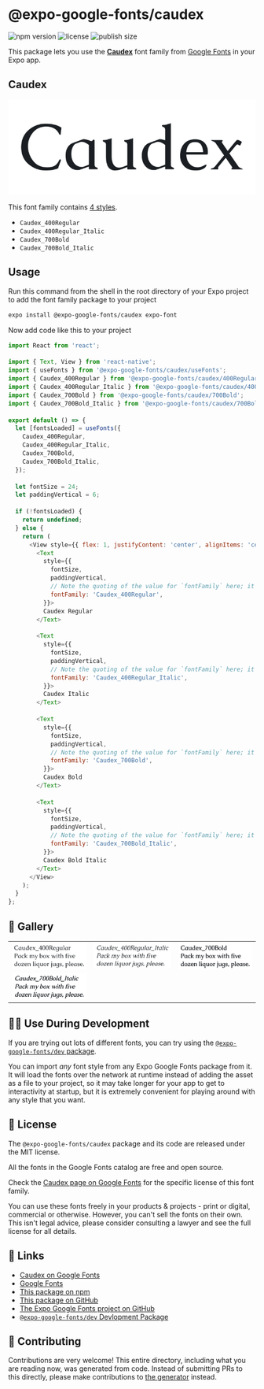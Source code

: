 # @expo-google-fonts/caudex

![npm version](https://flat.badgen.net/npm/v/@expo-google-fonts/caudex)
![license](https://flat.badgen.net/github/license/expo/google-fonts)
![publish size](https://flat.badgen.net/packagephobia/install/@expo-google-fonts/caudex)

This package lets you use the [**Caudex**](https://fonts.google.com/specimen/Caudex) font family from [Google Fonts](https://fonts.google.com/) in your Expo app.

## Caudex

![Caudex](./font-family.png)

This font family contains [4 styles](#-gallery).

- `Caudex_400Regular`
- `Caudex_400Regular_Italic`
- `Caudex_700Bold`
- `Caudex_700Bold_Italic`

## Usage

Run this command from the shell in the root directory of your Expo project to add the font family package to your project
```sh
expo install @expo-google-fonts/caudex expo-font
```

Now add code like this to your project
```js
import React from 'react';

import { Text, View } from 'react-native';
import { useFonts } from '@expo-google-fonts/caudex/useFonts';
import { Caudex_400Regular } from '@expo-google-fonts/caudex/400Regular';
import { Caudex_400Regular_Italic } from '@expo-google-fonts/caudex/400Regular_Italic';
import { Caudex_700Bold } from '@expo-google-fonts/caudex/700Bold';
import { Caudex_700Bold_Italic } from '@expo-google-fonts/caudex/700Bold_Italic';

export default () => {
  let [fontsLoaded] = useFonts({
    Caudex_400Regular,
    Caudex_400Regular_Italic,
    Caudex_700Bold,
    Caudex_700Bold_Italic,
  });

  let fontSize = 24;
  let paddingVertical = 6;

  if (!fontsLoaded) {
    return undefined;
  } else {
    return (
      <View style={{ flex: 1, justifyContent: 'center', alignItems: 'center' }}>
        <Text
          style={{
            fontSize,
            paddingVertical,
            // Note the quoting of the value for `fontFamily` here; it expects a string!
            fontFamily: 'Caudex_400Regular',
          }}>
          Caudex Regular
        </Text>

        <Text
          style={{
            fontSize,
            paddingVertical,
            // Note the quoting of the value for `fontFamily` here; it expects a string!
            fontFamily: 'Caudex_400Regular_Italic',
          }}>
          Caudex Italic
        </Text>

        <Text
          style={{
            fontSize,
            paddingVertical,
            // Note the quoting of the value for `fontFamily` here; it expects a string!
            fontFamily: 'Caudex_700Bold',
          }}>
          Caudex Bold
        </Text>

        <Text
          style={{
            fontSize,
            paddingVertical,
            // Note the quoting of the value for `fontFamily` here; it expects a string!
            fontFamily: 'Caudex_700Bold_Italic',
          }}>
          Caudex Bold Italic
        </Text>
      </View>
    );
  }
};

```

## 🔡 Gallery


||||
|-|-|-|
|![Caudex_400Regular](.//400Regular/Caudex_400Regular.ttf.png)|![Caudex_400Regular_Italic](.//400Regular_Italic/Caudex_400Regular_Italic.ttf.png)|![Caudex_700Bold](.//700Bold/Caudex_700Bold.ttf.png)||
|![Caudex_700Bold_Italic](.//700Bold_Italic/Caudex_700Bold_Italic.ttf.png)||||


## 👩‍💻 Use During Development

If you are trying out lots of different fonts, you can try using the [`@expo-google-fonts/dev` package](https://github.com/expo/google-fonts/tree/master/font-packages/dev#readme).

You can import *any* font style from any Expo Google Fonts package from it. It will load the fonts
over the network at runtime instead of adding the asset as a file to your project, so it may take longer
for your app to get to interactivity at startup, but it is extremely convenient
for playing around with any style that you want.

## 📖 License

The `@expo-google-fonts/caudex` package and its code are released under the MIT license.

All the fonts in the Google Fonts catalog are free and open source.

Check the [Caudex page on Google Fonts](https://fonts.google.com/specimen/Caudex) for the specific license of this font family.

You can use these fonts freely in your products & projects - print or digital, commercial or otherwise. However, you can't sell the fonts on their own. This isn't legal advice, please consider consulting a lawyer and see the full license for all details.

## 🔗 Links

- [Caudex on Google Fonts](https://fonts.google.com/specimen/Caudex)
- [Google Fonts](https://fonts.google.com/)
- [This package on npm](https://www.npmjs.com/package/@expo-google-fonts/caudex)
- [This package on GitHub](https://github.com/expo/google-fonts/tree/master/font-packages/caudex)
- [The Expo Google Fonts project on GitHub](https://github.com/expo/google-fonts)
- [`@expo-google-fonts/dev` Devlopment Package](https://github.com/expo/google-fonts/tree/master/font-packages/dev)

## 🤝 Contributing

Contributions are very welcome! This entire directory, including what you are reading now, was generated from code. Instead of submitting PRs to this directly, please make contributions to [the generator](https://github.com/expo/google-fonts/tree/master/packages/generator) instead.
